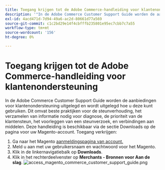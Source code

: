 ```yaml
---
title: Toegang krijgen tot de Adobe Commerce-handleiding voor klantenondersteuning
description: '"In de Adobe Commerce Customer Support Guide worden de aanbiedingen voor klantenondersteuning uitgelegd en wordt uitgelegd hoe u deze kunt gebruiken. Dit omvat beste praktijken voor de steunverhouding, het verzamelen van informatie nodig voor diagnose, de prioriteit van de klantensteun, het voorleggen van een steunverzoek, en verbindingen aan middelen. Deze handleiding is beschikbaar via de sectie Downloads op de pagina voor uw Magento-account. Ga als volgt te werk:'''
exl-id: 4acd471d-7d94-49a6-ac2d-80661d77a569
source-git-commit: c1c2bd29e14f4cbfffb235801e95ec7cbb7c7a55
workflow-type: tm+mt
source-wordcount: '156'
ht-degree: 0%

---
```


# Toegang krijgen tot de Adobe Commerce-handleiding voor klantenondersteuning

In de Adobe Commerce Customer Support Guide worden de aanbiedingen voor klantenondersteuning uitgelegd en wordt uitgelegd hoe u deze kunt gebruiken. Dit omvat beste praktijken voor de steunverhouding, het verzamelen van informatie nodig voor diagnose, de prioriteit van de klantensteun, het voorleggen van een steunverzoek, en verbindingen aan middelen. Deze handleiding is beschikbaar via de sectie Downloads op de pagina voor uw Magento-account. Toegang verkrijgen:

1. Ga naar het Magento [aanmeldingspagina van account.](https://account.magento.com/customer/account/login)
1. Meld u aan met uw gebruikersnaam en wachtwoord voor het Magento.
1. Klik in de linkernavigatiebalk op **Downloads**.
1. Klik in het rechterdeelvenster op **Merchants - Bronnen voor Aan de slag**.  ![access_magento_commerce_customer_support_guide.png](assets/access_magento_commerce_customer_support_guide.png)

